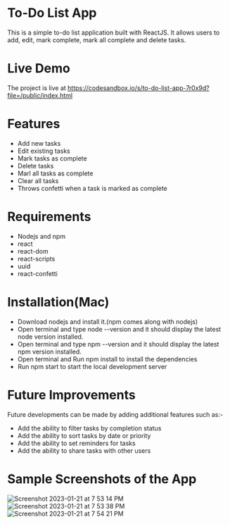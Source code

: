 # To-Do List App
This is a simple to-do list application built with ReactJS. It allows users to add, edit, mark complete, mark all complete and delete tasks.
# Live Demo
The project is live at https://codesandbox.io/s/to-do-list-app-7r0x9d?file=/public/index.html
# Features
* Add new tasks
* Edit existing tasks
* Mark tasks as complete 
* Delete tasks
* Marl all tasks as complete
* Clear all tasks
* Throws confetti when a task is marked as complete
# Requirements
* Nodejs and npm
* react
* react-dom
* react-scripts
* uuid
* react-confetti
# Installation(Mac)
* Download nodejs and install it.(npm comes along with nodejs)
* Open terminal and type node --version and it should display the latest node version installed.
* Open terminal and type npm --version and it should display the latest npm version installed.
* Open terminal and Run npm install to install the dependencies
* Run npm start to start the local development server
# Future Improvements
Future developments can be made by adding additional features such as:-
* Add the ability to filter tasks by completion status
* Add the ability to sort tasks by date or priority
* Add the ability to set reminders for tasks
* Add the ability to share tasks with other users
# Sample Screenshots of the App
![Screenshot 2023-01-21 at 7 53 14 PM](https://user-images.githubusercontent.com/22143359/213895734-fe757df6-e028-440b-8ad5-c7a1f3753f68.png)![Screenshot 2023-01-21 at 7 53 38 PM](https://user-images.githubusercontent.com/22143359/213895771-f33a5ae4-dce0-482f-9070-c6a65272a43b.png)
![Screenshot 2023-01-21 at 7 54 21 PM](https://user-images.githubusercontent.com/22143359/213895777-2bf7604a-6da3-4db8-a6cb-4f16cd141f05.png)



